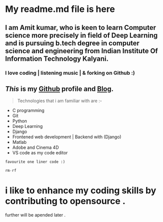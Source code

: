 # My readme.md file is here
<!-- <img src="https://scontent.fccu3-1.fna.fbcdn.net/v/t1.0-9/21751673_484794675215253_539489275241013516_n.jpg?oh=8ad919a66117437ac03300370f36c7d8&oe=5A8EBFA2" alt="Drawing" style="width: 50px;"/> -->

## I am Amit kumar, who is keen to learn Computer science more precisely in field of Deep Learning and is  pursuing  b.tech degree in computer science and engineering from Indian Institute Of Information Technology Kalyani.

### I love coding  | listening music | & forking on Github :)
## *This* is my [Github](https://github.com/amit2rockon)   profile and [Blog](http://www.codesync.in).
>Technologies that i am familiar with  are
    :-
* C programming 
* Git 
* Python 
* Deep Learning
* Django 
* Frontened web development | Backend with (Django)
* Matlab
* Adobe and Cinema 4D
* VS code as my code editor 

`favourite one liner code :)`

 ```javascript 
 rm-rf 
 ```

 # i like to enhance my coding skills by contributing to opensource .

 further will be apended later .

